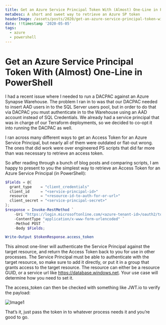 ```yaml
---
title: Get an Azure Service Principal Token With (Almost) One-Line in PowerShell
metaDesc: A short and sweet way to retrieve an Azure SP token
headerImage: /assets/posts/2020/get-an-azure-service-principal-token-with-almost-one-line-in-powershell-1.png
date: !!timestamp '2020-05-05'
tags:
  - azure
  - powershell
---
```


# Get an Azure Service Principal Token With (Almost) One-Line in PowerShell

I had a recent issue where I needed to run a DACPAC against an Azure Synapse Warehouse. The problem I ran in to was that our DACPAC needed to insert AAD users in to the SQL Server users pool, but in order to do that via DACPAC you must authenticate in to the Warehouse using an AAD account instead of SQL Credentials. We already had a service principal that was in charge of our Terraform deployments, so we decided to co-opt it into running the DACPAC as well.

I ran across many different ways to get an Access Token for an Azure Service Principal, but nearly all of them were outdated or flat-out wrong. The ones that did work were over engineered PS scripts that did far more than was necessary to retrieve an access token.

So after reading through a bunch of blog posts and comparing scripts, I am happy to present to you the simplest way to retrieve an Access Token for an Azure Service Principal (in PowerShell):

```powershell
$Fields = @{
  grant_type    = "client_credentials"
  client_id     = "<service-principal-id>"
  resource      = "<resource-id-to-auth-for-or-url>"
  client_secret = "<service-principal-secret>"
};
$response = Invoke-RestMethod `
    -Uri "https://login.microsoftonline.com/<azure-tenant-id>/oauth2/token" `
    -ContentType "application/x-www-form-urlencoded" `
    -Method POST `
    -Body $Fields;

Write-Output $tokenResponse.access_token
```

This almost one-liner will authenticate the Service Principal against the target resource, and return the Access Token back to you for use in other processes. The Service Principal must be able to authenticate with the target resource, so make sure to add it directly, or put it in a group that grants access to the target resource. The resource can either be a resource GUID, or a service url like https://database.windows.net. Your use case will determine how you need to set it.

The access_token can then be checked with something like JWT.io to verify the payload:

![Image1](/assets/posts/2020/get-an-azure-service-principal-token-with-almost-one-line-in-powershell-1.png)

That’s it, just pass the token in to whatever process needs it and you’re good to go.
